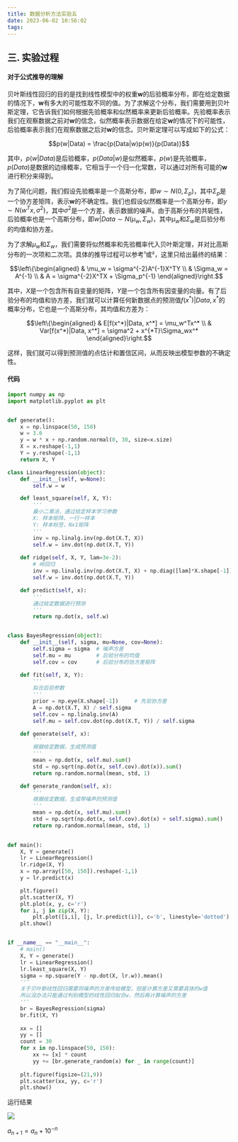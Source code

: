 ```yaml
---
title: 数据分析方法实验五
date: 2023-06-02 10:56:02
tags:
---
```


## 三. 实验过程

#### 对于公式推导的理解

贝叶斯线性回归的目的是找到线性模型中的权重**w**的后验概率分布，即在给定数据的情况下，**w**有多大的可能性取不同的值。为了求解这个分布，我们需要用到贝叶斯定理，它告诉我们如何根据先验概率和似然概率来更新后验概率。先验概率表示我们在观察数据之前对**w**的信念，似然概率表示数据在给定**w**的情况下的可能性，后验概率表示我们在观察数据之后对**w**的信念。贝叶斯定理可以写成如下的公式：

$$p(w|Data) = \frac{p(Data|w)p(w)}{p(Data)}$$

其中，$p(w|Data)$是后验概率，$p(Data|w)$是似然概率，$p(w)$是先验概率，$p(Data)$是数据的边缘概率，它相当于一个归一化常数，可以通过对所有可能的**w**进行积分来得到。

为了简化问题，我们假设先验概率是一个高斯分布，即$w \sim N(0, \Sigma_p)$，其中$\Sigma_p$是一个协方差矩阵，表示**w**的不确定性。我们也假设似然概率是一个高斯分布，即$y \sim N(w^Tx, \sigma^2)$，其中$\sigma^2$是一个方差，表示数据的噪声。由于高斯分布的共轭性，后验概率也是一个高斯分布，即$w|Data \sim N(\mu_w, \Sigma_w)$，其中$\mu_w$和$\Sigma_w$是后验分布的均值和协方差。

为了求解$\mu_w$和$\Sigma_w$，我们需要将似然概率和先验概率代入贝叶斯定理，并对比高斯分布的一次项和二次项。具体的推导过程可以参考¹或²，这里只给出最终的结果：

$$\left\{\begin{aligned}
& \mu_w = \sigma^{-2}A^{-1}X^TY \\
& \Sigma_w = A^{-1} \\
& A = \sigma^{-2}X^TX + \Sigma_p^{-1}
\end{aligned}\right.$$

其中，$X$是一个包含所有自变量的矩阵，$Y$是一个包含所有因变量的向量。有了后验分布的均值和协方差，我们就可以计算任何新数据点的预测值$f(x^*)|Data, x^*$的概率分布，它也是一个高斯分布，其均值和方差为：

$$\left\{\begin{aligned}
& E[f(x^*)|Data, x^*] = \mu_w^Tx^* \\
& Var[f(x^*)|Data, x^*] = \sigma^2 + x^{*T}\Sigma_wx^*
\end{aligned}\right.$$

这样，我们就可以得到预测值的点估计和置信区间，从而反映出模型参数的不确定性。

#### 代码

```python
import numpy as np
import matplotlib.pyplot as plt


def generate():
    x = np.linspace(50, 150)
    w = 3.6
    y = w * x + np.random.normal(0, 30, size=x.size)
    X = x.reshape(-1,1)
    Y = y.reshape(-1,1)
    return X, Y

class LinearRegression(object):
    def __init__(self, w=None):
        self.w = w

    def least_square(self, X, Y):
        '''
        最小二乘法，通过给定样本学习参数
        X: 样本矩阵，一行一样本
        Y: 样本标签，Nx1矩阵
        '''
        inv = np.linalg.inv(np.dot(X.T, X))
        self.w = inv.dot(np.dot(X.T, Y))
        
    def ridge(self, X, Y, lam=3e-2):
        # 岭回归
        inv = np.linalg.inv(np.dot(X.T, X) + np.diag([lam]*X.shape[-1]))
        self.w = inv.dot(np.dot(X.T, Y))

    def predict(self, x):
        '''
        通过给定数据进行预测
        '''
        return np.dot(x, self.w)


class BayesRegression(object):
    def __init__(self, sigma, mu=None, cov=None):
        self.sigma = sigma  # 噪声方差
        self.mu = mu        # 后验分布的均值
        self.cov = cov      # 后验分布的协方差矩阵

    def fit(self, X, Y):
        '''
        拟合后验参数
        '''
        prior = np.eye(X.shape[-1])     # 先验协方差
        A = np.dot(X.T, X) / self.sigma
        self.cov = np.linalg.inv(A)
        self.mu = self.cov.dot(np.dot(X.T, Y)) / self.sigma

    def generate(self, x):
        '''
        根据给定数据，生成预测值
        '''
        mean = np.dot(x, self.mu).sum()
        std = np.sqrt(np.dot(x, self.cov).dot(x)).sum()
        return np.random.normal(mean, std, 1)

    def generate_random(self, x):
        '''
        根据给定数据，生成带噪声的预测值
        '''
        mean = np.dot(x, self.mu).sum()
        std = np.sqrt(np.dot(x, self.cov).dot(x) + self.sigma).sum()
        return np.random.normal(mean, std, 1)
        

def main():
    X, Y = generate()
    lr = LinearRegression()
    lr.ridge(X, Y)
    x = np.array([50, 150]).reshape(-1,1)
    y = lr.predict(x)

    plt.figure()
    plt.scatter(X, Y)
    plt.plot(x, y, c='r')
    for i, j in zip(X, Y):
        plt.plot([i,i], [j, lr.predict(i)], c='b', linestyle='dotted')
    plt.show()


if __name__ == "__main__":
    # main()
    X, Y = generate()
    lr = LinearRegression()
    lr.least_square(X, Y)
    sigma = np.square(Y - np.dot(X, lr.w)).mean()
    '''
    关于贝叶斯线性回归需要将噪声的方差传给模型，但是计算方差又需要具体的w值
    所以没办法只能通过判别模型的线性回归拟合w，然后再计算噪声的方差
    '''
    br = BayesRegression(sigma)
    br.fit(X, Y)
    
    xx = []
    yy = []
    count = 30
    for x in np.linspace(50, 150):
        xx += [x] * count
        yy += [br.generate_random(x) for _ in range(count)]
    
    plt.figure(figsize=(21,9))
    plt.scatter(xx, yy, c='r')
    plt.show()
```

运行结果

![](https://124newblog-1309411887.cos.ap-nanjing.myqcloud.com/images/202306021058330.png)



$a_{n+1} = a_n + 10^{-n}$
